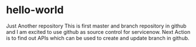 # hello-world
Just Another repository
This is first master and branch repository in github and I am excited to use github as source control for servicenow.
Next Action is to find out APIs which can be used to create and update branch in github.
